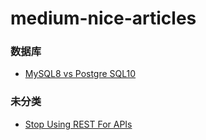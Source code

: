 # medium-nice-articles
### 数据库
-  [MySQL8 vs Postgre SQL10](https://github.com/chaseSpace/medium-nice-articles/blob/main/database/MySQL8_vs_PostgreSQL10.md)

### 未分类
-  [Stop Using REST For APIs](https://github.com/chaseSpace/medium-nice-articles/blob/main/GraphQL-StopUsingRESTForAPIs.md)
